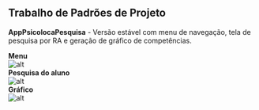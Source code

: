 <h2>Trabalho de Padrões de Projeto</h2>

<b>AppPsicolocaPesquisa</b> - Versão estável com menu de navegação, tela de pesquisa por RA e geração de gráfico de competências.<br>

<b>Menu</b><br>
![alt](http://i.imgur.com/Nf3d9UT.png?1 "Menu" )<br>
<b>Pesquisa do aluno</b><br>
![alt](http://i.imgur.com/SSs0Frw.png?1 "Pesquisa")<br>
<b>Gráfico</b><br>
![alt](http://i.imgur.com/oNaEPXU.png?1 "Gráfico")<br>



